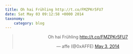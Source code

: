 ```yaml
---
title: Oh hai Frühling http://t.co/FMZPKr5FU7
date: Sat May 03 09:12:58 +0000 2014
taxonomy:
    category: blog
---
```

<blockquote class="twitter-tweet" align="center" width="350"><p lang="de" dir="ltr">Oh hai Frühling <a href="http://t.co/FMZPKr5FU7">http://t.co/FMZPKr5FU7</a></p>&mdash; affe (@0xAFFE) <a href="https://twitter.com/0xAFFE/status/462520179956936704">May 3, 2014</a></blockquote>
